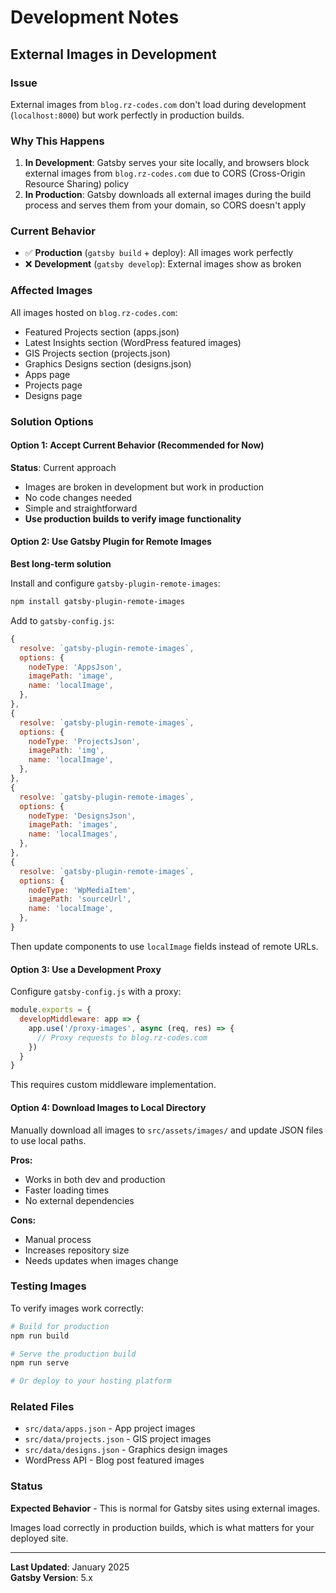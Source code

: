 # Development Notes

## External Images in Development

### Issue
External images from `blog.rz-codes.com` don't load during development (`localhost:8000`) but work perfectly in production builds.

### Why This Happens
1. **In Development**: Gatsby serves your site locally, and browsers block external images from `blog.rz-codes.com` due to CORS (Cross-Origin Resource Sharing) policy
2. **In Production**: Gatsby downloads all external images during the build process and serves them from your domain, so CORS doesn't apply

### Current Behavior
- ✅ **Production** (`gatsby build` + deploy): All images work perfectly
- ❌ **Development** (`gatsby develop`): External images show as broken

### Affected Images
All images hosted on `blog.rz-codes.com`:
- Featured Projects section (apps.json)
- Latest Insights section (WordPress featured images)
- GIS Projects section (projects.json)
- Graphics Designs section (designs.json)
- Apps page
- Projects page
- Designs page

### Solution Options

#### Option 1: Accept Current Behavior (Recommended for Now)
**Status**: Current approach
- Images are broken in development but work in production
- No code changes needed
- Simple and straightforward
- **Use production builds to verify image functionality**

#### Option 2: Use Gatsby Plugin for Remote Images
**Best long-term solution**

Install and configure `gatsby-plugin-remote-images`:

```bash
npm install gatsby-plugin-remote-images
```

Add to `gatsby-config.js`:

```javascript
{
  resolve: `gatsby-plugin-remote-images`,
  options: {
    nodeType: 'AppsJson',
    imagePath: 'image',
    name: 'localImage',
  },
},
{
  resolve: `gatsby-plugin-remote-images`,
  options: {
    nodeType: 'ProjectsJson',
    imagePath: 'img',
    name: 'localImage',
  },
},
{
  resolve: `gatsby-plugin-remote-images`,
  options: {
    nodeType: 'DesignsJson',
    imagePath: 'images',
    name: 'localImages',
  },
},
{
  resolve: `gatsby-plugin-remote-images`,
  options: {
    nodeType: 'WpMediaItem',
    imagePath: 'sourceUrl',
    name: 'localImage',
  },
}
```

Then update components to use `localImage` fields instead of remote URLs.

#### Option 3: Use a Development Proxy
Configure `gatsby-config.js` with a proxy:

```javascript
module.exports = {
  developMiddleware: app => {
    app.use('/proxy-images', async (req, res) => {
      // Proxy requests to blog.rz-codes.com
    })
  }
}
```

This requires custom middleware implementation.

#### Option 4: Download Images to Local Directory
Manually download all images to `src/assets/images/` and update JSON files to use local paths.

**Pros:**
- Works in both dev and production
- Faster loading times
- No external dependencies

**Cons:**
- Manual process
- Increases repository size
- Needs updates when images change

### Testing Images

To verify images work correctly:

```bash
# Build for production
npm run build

# Serve the production build
npm run serve

# Or deploy to your hosting platform
```

### Related Files
- `src/data/apps.json` - App project images
- `src/data/projects.json` - GIS project images  
- `src/data/designs.json` - Graphics design images
- WordPress API - Blog post featured images

### Status
**Expected Behavior** - This is normal for Gatsby sites using external images.

Images load correctly in production builds, which is what matters for your deployed site.

---

**Last Updated**: January 2025  
**Gatsby Version**: 5.x


